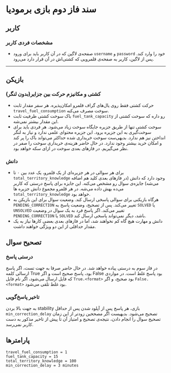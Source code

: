 # سند فاز دوم بازی برمودیا

## کاربر

### مشخصات فردی کاربر

* صفحه‌ی لاگین که در آن کاربر باید برای ورود `username` و `password` خود را وارد کند. پس از لاگین، کاربر به صفحه‌ی قلمرویی که کشتی‌اش در آن قرار دارد می‌رود.

____

## بازیکن

### کشتی و مکانیزم حرکت بین جزایر(بدون لنگر)

* حرکت کشتی فقط روی یال‌های گراف قلمرو امکان‌پذیره. هر سفر مقدار ثابت `travel_fuel_consumption‍‍` سوخت مصرف می‌کنه.
* باک سوخت کشتی ظرفیت ثابت `fuel_tank_capacity` رو داره که سوخت کشتی از این مقدار بیشتر نمی‌شه.  
* سوخت کشتی تنها از طریق جزیره جایگاه سوخت زیاد می‌شود. هر فردی باید برای سوخت‌گیری به این جزیره برود. این جزیره محتوای علمی ندارد و نیاز به لنگر انداختن نیز هم ندارد. بدیهی‌ست سوخت خریداری شده حداکثر می‌تواند باک را پر کند و امکان خرید بیشتر وجود ندارد. در حال حاضر هزینه‌ی خریداری سوخت را صفر در نظر می‌گیریم. در فازهای بعدی سوخت در ازای سکه خواهد بود.

### دانش

* برای هر سوالی در هر جزیره‌ای از یک قلمرو، یک عدد بین ۰ تا `total_territory_knowledge` وجود دارد که دانش (در فازهای بعدی کلید هم اضافه می‌شه) جایزه‌ی سوال رو مشخص می‌کنه. این جایزه برای پاسخ درستی که کاربر می‌ده بهش داده می‌شه. در هر قلمرو مجموع دانش جزیره ها `total_territory_knowledge` خواهد بود.
* هرگاه بازیکنی برای سوالی پاسخی ارسال کند. وضعیت سوال برای این بازیکن به `PENDING_CORRECTION` تغییر می‌کند. پس از تصحیح، وضعیت پاسخ به `SOLVED` یا `UNSOLVED` تغییر می‌کند. اگر پاسخ فرد به یک سوال در وضعیت `PENDING_CORRECTION` یا `SOLVED` باشد، دیگر نمی‌تواند پاسخی ارسال کند.
* دانش و مهارت هیچ گاه کم نخواهند شد، اما در فازهای بعدی بعضی کارها نیاز به یک مقدار حداقلی از این دو ویژگی خواهند داشت.

## تصحیح سوال

### درستی پاسخ
در فاز سوم به درستی پیاده خواهد شد. در حال حاضر صرفا به جهت تست، اگر پاسخ ارسالی کلمه True بود، پاسخ صحیح است و اگر False بود پاسخ غلط است. در مواردی که فایل ارسال می‌شود، اگر نام فایل `True.<format>` بود صحیح، و اگر `False.<format>` بود غلط تلقی می‌شود.

### تاخیر پاسخ‌گویی
به جهت بالا بردن stability بازی، هر پاسخ پس از آپلود شدن پس از حداقل `min_correction_delay` تصحیح می‌شود. بدیهیست اگر مصححین زودتر از این زمان تصحیح سوال را انجام دادن، نتیجه‌ی تصحیح و امتیاز آن تا پیش از تاخیر مذکور به دست کاربر نمی‌رسد.

## پارامترها
```
travel_fuel_consumption = 1
fuel_tank_capacity = 15
total_territory_knowledge = 100
min_correction_delay = 3 minutes
```

<!---
___

## بات مصححین

هر زمان که سوالی توسط بازیکنی پاسخ داده شود، پاسخ بازیکن به همراه موارد زیر به صورت تگ در گروه مصححین در پیامرسان بله ارسال خواهد شد:

* نام کاربری بازیکن (#alienit)
* نام کارگاه (#gps_workshop) (اگر برای هر بخش یک گروه داشته باشیم می‌توان این تگ را حذف کرد)
* نام جزیره (#جزیرهـعجایب)
* ایندکس سوال مربوطه در جزیره (#q2)
* وضعیت تصحیح (#waiting)
هرگاه یکی از مصححین پیامی در وضعیت #waiting را ریپلای کند و با صحیح|غلط پاسخ دهد، وضعیت سوال به #resolved  تغییر می‌کند.
-->
